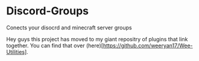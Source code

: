 # Discord-Groups

Conects your disocrd and minecraft server groups

Hey guys this project has moved to my giant repositry of plugins that link together.
You can find that over (here)[https://github.com/weeryan17/Wee-Utilities].
